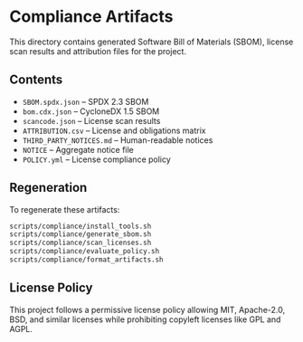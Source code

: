 # Compliance Artifacts

This directory contains generated Software Bill of Materials (SBOM), license scan results and attribution files for the project.

## Contents
- `SBOM.spdx.json` – SPDX 2.3 SBOM
- `bom.cdx.json` – CycloneDX 1.5 SBOM  
- `scancode.json` – License scan results
- `ATTRIBUTION.csv` – License and obligations matrix
- `THIRD_PARTY_NOTICES.md` – Human-readable notices
- `NOTICE` – Aggregate notice file
- `POLICY.yml` – License compliance policy

## Regeneration

To regenerate these artifacts:

```bash
scripts/compliance/install_tools.sh
scripts/compliance/generate_sbom.sh
scripts/compliance/scan_licenses.sh
scripts/compliance/evaluate_policy.sh
scripts/compliance/format_artifacts.sh
```

## License Policy

This project follows a permissive license policy allowing MIT, Apache-2.0, BSD, and similar licenses while prohibiting copyleft licenses like GPL and AGPL.
